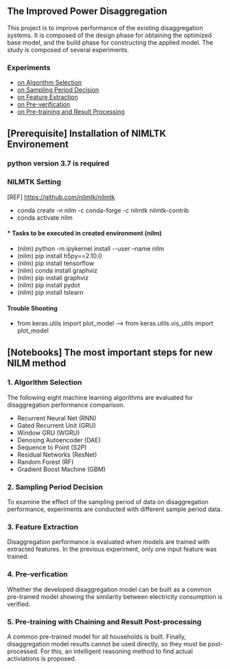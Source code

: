 ## The Improved Power Disaggregation
This project is to improve performance of the existing disaggregation systems.
It is composed of the design phase for obtaining the optimized base model, and the build phase for constructing the applied model.
The study is composed of several experiments.

### Experiments
- [on Algorithm Selection](#action1)
- [on Sampling Period Decision](#action2)
- [on Feature Extraction](#action3)
- [on Pre-verification](#action4)
- [on Pre-training and Result Processing](#action5)

## [Prerequisite] Installation of NIMLTK Environement

### python version 3.7 is required



### NILMTK Setting 
[REF] https://github.com/nilmtk/nilmtk
-	conda create -n nilm -c conda-forge -c nilmtk nilmtk-contrib
-	conda activate nilm


#### * Tasks to be executed in created environment (nilm)
-	(nilm) python -m ipykernel install --user –name nilm
-	(nilm) pip install h5py==2.10.0
-	(nilm) pip install tensorflow
-	(nilm) conda install graphviz
-	(nilm) pip install graphviz
-	(nilm) pip install pydot
-	(nilm) pip install tslearn

#### Trouble Shooting
-	from keras.utils import plot_model --> from keras.utils.vis_utils import plot_model

## [Notebooks] The most important steps for new NILM method

### <a name="action1" /> 1. Algorithm Selection
The following eight machine learning algorithms are evaluated for disaggregation performance comparison.
- Recurrent Neural Net (RNN)
- Gated Recurrent Unit (GRU)
- Window GRU (WGRU)
- Denosing Autoencoder (DAE)
- Sequence to Point (S2P)
- Residual Networks (ResNet)
- Random Forest (RF)
- Gradient Boost Machine (GBM)

### <a name="action2" /> 2. Sampling Period Decision
To examine the effect of the sampling period of data on disaggregation performance, experiments are conducted with different sample period data.

### <a name="action3" /> 3. Feature Extraction
Disaggregation performance is evaluated when models are trained with extracted features. In the previous experiment, only one input feature was trained.

### <a name="action4" /> 4. Pre-verfication
Whether the developed disaggregation model can be built as a common pre-trained model showing the similarity between electricity consumption is verified.

### <a name="action5" /> 5. Pre-training with Chaining and Result Post-processing
A common pre-trained model for all households is built. Finally, disaggregation model results cannot be used directly, so they must be post-processed. For this, an intelligent reasoning method to find actual activiations is proposed.

